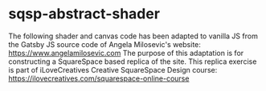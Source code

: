 # sqsp-abstract-shader
 The following shader and canvas code has been adapted to vanilla JS from the Gatsby JS source code of Angela Milosevic's website:
 https://www.angelamilosevic.com
 The purpose of this adaptation is for constructing a SquareSpace based replica of the site. 
 This replica exercise is part of iLoveCreatives Creative SquareSpace Design course:
 https://ilovecreatives.com/squarespace-online-course
